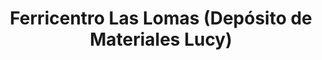 ---
title: "Ferricentro Las Lomas (Depósito de Materiales Lucy)"
url: /penonome/ferricentro-las-lomas-deposito-de-materiales-lucy/
shop: hardware
---